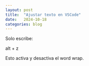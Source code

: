 ```yaml
---
layout: post
title:  "Ajustar texto en VSCode"
date:   2024-10-18
categories: blog
---
```


Solo escribe:

alt + z

Esto activa y desactiva el word wrap.
